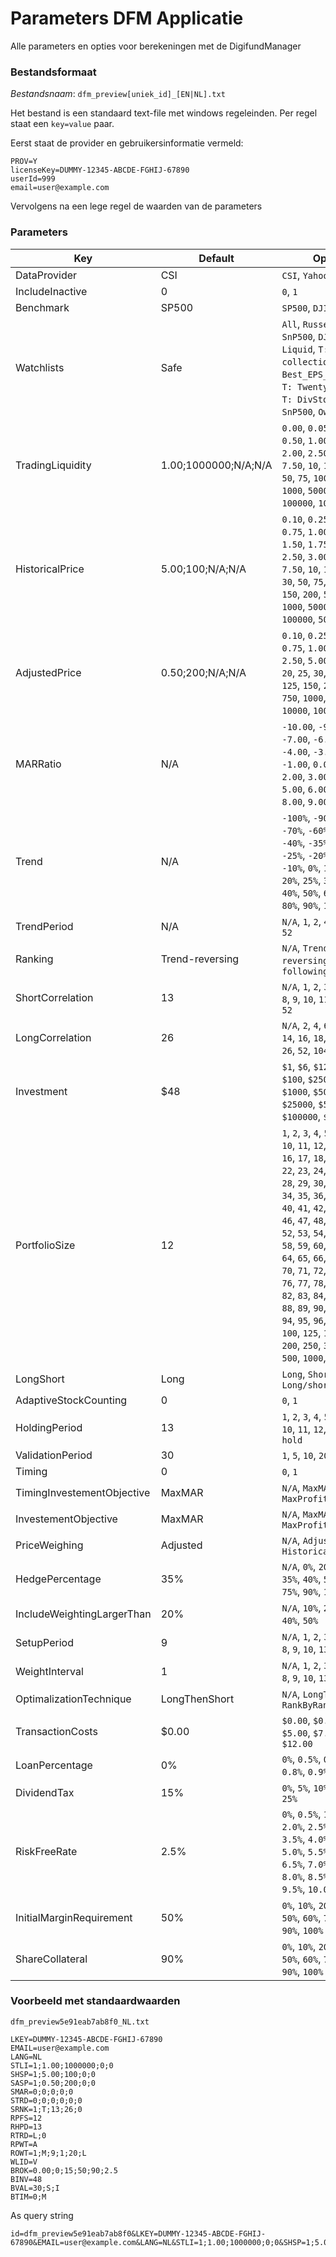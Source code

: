 # Parameters DFM Applicatie

Alle parameters en opties voor berekeningen met de DigifundManager

### Bestandsformaat

*Bestandsnaam*: `dfm_preview[uniek_id]_[EN|NL].txt`

Het bestand is een standaard text-file met windows regeleinden. Per regel staat een `key=value` paar.

Eerst staat de provider en gebruikersinformatie vermeld:

```
PROV=Y
licenseKey=DUMMY-12345-ABCDE-FGHIJ-67890
userId=999
email=user@example.com
```

Vervolgens na een lege regel de waarden van de parameters

### Parameters

|Key|Default|Options|
|---|---|---|
|DataProvider|CSI|`CSI`, `Yahoo`|
|IncludeInactive|0|`0`, `1`|
|Benchmark|SP500|`SP500`, `DJIA`|
|Watchlists|Safe|`All`, `Russell2000`, `SnP500`, `DJIA`, `Safe`, `Liquid`, `T: ETF-collection`, `T: Best_EPS_Collection`, `T: Twenty_Analysts`, `T: DivStocks`, `T: SnP500`, `Own`|
|TradingLiquidity|1.00;1000000;N/A;N/A|`0.00`, `0.05`, `0.10`, `0.50`, `1.00`, `1.50`, `2.00`, `2.50`, `5.00`, `7.50`, `10`, `15`, `20`, `25`, `50`, `75`, `100`, `250`, `500`, `1000`, `5000`, `10000`, `100000`, `1000000`|
|HistoricalPrice|5.00;100;N/A;N/A|`0.10`, `0.25`, `0.50`, `0.75`, `1.00`, `1.25`, `1.50`, `1.75`, `2.00`, `2.50`, `3.00`, `5.00`, `7.50`, `10`, `15`, `20`, `25`, `30`, `50`, `75`, `100`, `125`, `150`, `200`, `500`, `750`, `1000`, `5000`, `10000`, `100000`, `500000`|
|AdjustedPrice|0.50;200;N/A;N/A|`0.10`, `0.25`, `0.50`, `0.75`, `1.00`, `1.50`, `2.50`, `5.00`, `10.00`, `15`, `20`, `25`, `30`, `50`, `75`, `100`, `125`, `150`, `200`, `500`, `750`, `1000`, `5000`, `10000`, `100000`, `500000`|
|MARRatio|N/A|`-10.00`, `-9.00`, `-8.00`, `-7.00`, `-6.00`, `-5.00`, `-4.00`, `-3.00`, `-2.00`, `-1.00`, `0.00`, `1.00`, `2.00`, `3.00`, `4.00`, `5.00`, `6.00`, `7.00`, `8.00`, `9.00`, `10.00`|
|Trend|N/A|`-100%`, `-90%`, `-80%`, `-70%`, `-60%`, `-50%`, `-40%`, `-35%`, `-30%`, `-25%`, `-20%`, `-15%`, `-10%`, `0%`, `10%`, `15%`, `20%`, `25%`, `30%`, `35%`, `40%`, `50%`, `60%`, `70%`, `80%`, `90%`, `100%`|
|TrendPeriod|N/A|`N/A`, `1`, `2`, `4`, `8`, `13`, `26`, `52`|
|Ranking|Trend-reversing|`N/A`, `Trend-reversing`, `Trend-following`|
|ShortCorrelation|13|`N/A`, `1`, `2`, `3`, `4`, `5`, `6`, `7`, `8`, `9`, `10`, `11`, `12`, `13`, `26`, `52`|
|LongCorrelation|26|`N/A`, `2`, `4`, `6`, `8`, `10`, `12`, `14`, `16`, `18`, `20`, `22`, `24`, `26`, `52`, `104`|
|Investment|$48|`$1`, `$6`, `$12`, `$24`, `$48`, `$100`, `$250`, `$500`, `$1000`, `$5000`, `$10000`, `$25000`, `$50000`, `$100000`, `$250000`|
|PortfolioSize|12|`1`, `2`, `3`, `4`, `5`, `6`, `7`, `8`, `9`, `10`, `11`, `12`, `13`, `14`, `15`, `16`, `17`, `18`, `19`, `20`, `21`, `22`, `23`, `24`, `25`, `26`, `27`, `28`, `29`, `30`, `31`, `32`, `33`, `34`, `35`, `36`, `37`, `38`, `39`, `40`, `41`, `42`, `43`, `44`, `45`, `46`, `47`, `48`, `49`, `50`, `51`, `52`, `53`, `54`, `55`, `56`, `57`, `58`, `59`, `60`, `61`, `62`, `63`, `64`, `65`, `66`, `67`, `68`, `69`, `70`, `71`, `72`, `73`, `74`, `75`, `76`, `77`, `78`, `79`, `80`, `81`, `82`, `83`, `84`, `85`, `86`, `87`, `88`, `89`, `90`, `91`, `92`, `93`, `94`, `95`, `96`, `97`, `98`, `99`, `100`, `125`, `150`, `175`, `200`, `250`, `300`, `400`, `500`, `1000`, `2000`, `4000`|
|LongShort|Long|`Long`, `Short`, `Long/short`|
|AdaptiveStockCounting|0|`0`, `1`|
|HoldingPeriod|13|`1`, `2`, `3`, `4`, `5`, `6`, `7`, `8`, `9`, `10`, `11`, `12`, `13`, `26`, `52`, `hold`|
|ValidationPeriod|30|`1`, `5`, `10`, `20`, `30`|
|Timing|0|`0`, `1`|
|TimingInvestementObjective|MaxMAR|`N/A`, `MaxMAR`, `MinRisk`, `MaxProfits`|
|InvestementObjective|MaxMAR|`N/A`, `MaxMAR`, `MinRisk`, `MaxProfits`|
|PriceWeighing|Adjusted|`N/A`, `Adjusted`, `Historical`|
|HedgePercentage|35%|`N/A`, `0%`, `20%`, `25%`, `30%`, `35%`, `40%`, `50%`, `60%`, `75%`, `90%`, `100%`|
|IncludeWeightingLargerThan|20%|`N/A`, `10%`, `20%`, `30%`, `40%`, `50%`|
|SetupPeriod|9|`N/A`, `1`, `2`, `3`, `4`, `5`, `6`, `7`, `8`, `9`, `10`, `13`, `26`, `52`|
|WeightInterval|1|`N/A`, `1`, `2`, `3`, `4`, `5`, `6`, `7`, `8`, `9`, `10`, `13`, `26`, `52`|
|OptimalizationTechnique|LongThenShort|`N/A`, `LongThenShort`, `RankByRank`|
|TransactionCosts|$0.00|`$0.00`, `$0.50`, `$4.00`, `$5.00`, `$7.50`, `$9.50`, `$12.00`|
|LoanPercentage|0%|`0%`, `0.5%`, `0.6%`, `0.7%`, `0.8%`, `0.9%`, `1%`|
|DividendTax|15%|`0%`, `5%`, `10%`, `15%`, `20%`, `25%`|
|RiskFreeRate|2.5%|`0%`, `0.5%`, `1.0%`, `1.5%`, `2.0%`, `2.5%`, `3.0%`, `3.5%`, `4.0%`, `4.5%`, `5.0%`, `5.5%`, `6.0%`, `6.5%`, `7.0%`, `7.5%`, `8.0%`, `8.5%`, `9.0%`, `9.5%`, `10.0%`|
|InitialMarginRequirement|50%|`0%`, `10%`, `20%`, `30%`, `40%`, `50%`, `60%`, `70%`, `80%`, `90%`, `100%`|
|ShareCollateral|90%|`0%`, `10%`, `20%`, `30%`, `40%`, `50%`, `60%`, `70%`, `80%`, `90%`, `100%`|

### Voorbeeld met standaardwaarden

`dfm_preview5e91eab7ab8f0_NL.txt`

```
LKEY=DUMMY-12345-ABCDE-FGHIJ-67890
EMAIL=user@example.com
LANG=NL
STLI=1;1.00;1000000;0;0
SHSP=1;5.00;100;0;0
SASP=1;0.50;200;0;0
SMAR=0;0;0;0;0
STRD=0;0;0;0;0;0
SRNK=1;T;13;26;0
RPFS=12
RHPD=13
RTRD=L;0
RPWT=A
ROWT=1;M;9;1;20;L
WLID=V
BROK=0.00;0;15;50;90;2.5
BINV=48
BVAL=30;S;I
BTIM=0;M
```

As query string

```
id=dfm_preview5e91eab7ab8f0&LKEY=DUMMY-12345-ABCDE-FGHIJ-67890&EMAIL=user@example.com&LANG=NL&STLI=1;1.00;1000000;0;0&SHSP=1;5.00;100;0;0&SASP=1;0.50;200;0;0&SMAR=0;0;0;0;0&STRD=0;0;0;0;0;0&SRNK=1;T;13;26;0&RPFS=12&RHPD=13&RTRD=L;0&RPWT=A&ROWT=1;M;9;1;20;L&WLID=V&BROK=0.00;0;15;50;90;2.5&BINV=48&BVAL=30;S;I&BTIM=0;M
```

